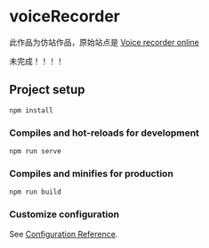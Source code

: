 # voiceRecorder
此作品为仿站作品，原始站点是 [Voice recorder online](https://dictaphone.audio/#/)

未完成！！！！
## Project setup
```
npm install
```

### Compiles and hot-reloads for development
```
npm run serve
```

### Compiles and minifies for production
```
npm run build
```

### Customize configuration
See [Configuration Reference](https://cli.vuejs.org/config/).

